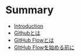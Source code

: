 # Summary

* [Introduction](README.md)
* [Githubとは](1_github.md)
* [GitHub Flowとは](2_github_flow.md)
* [GItHub Flowを始める前に](3_github_flow_front_of_start.md)

